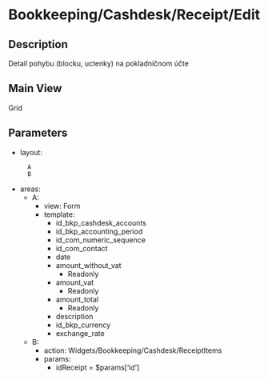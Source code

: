 # Bookkeeping/Cashdesk/Receipt/Edit

## Description

Detail pohybu (blocku, uctenky) na pokladničnom účte

## Main View

Grid

## Parameters

* layout:
  ```
    A
    B
  ```
* areas:
  * A:
    * view: Form
    * template:
      * id_bkp_cashdesk_accounts
      * id_bkp_accounting_period
      * id_com_numeric_sequence
      * id_com_contact
      * date
      * amount_without_vat
        * Readonly
      * amount_vat
        * Readonly
      * amount_total
        * Readonly
      * description
      * id_bkp_currency
      * exchange_rate
  * B:
    * action: Widgets/Bookkeeping/Cashdesk/ReceiptItems
    * params:
      * idReceipt = $params[‘id’]
